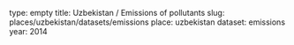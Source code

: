 type: empty
title: Uzbekistan / Emissions of pollutants
slug: places/uzbekistan/datasets/emissions
place: uzbekistan
dataset: emissions
year: 2014
